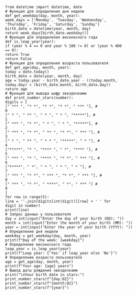     from datetime import datetime, date
    # Функция для определения дня недели
    def get_weekday(day, month, year):
    week_days = ['Monday', 'Tuesday', 'Wednesday',
    'Thursday', 'Friday', 'Saturday', 'Sunday']
    birth_date = datetime(year, month, day)
    return week_days[birth_date.weekday()]
    # Функция для определения високосного года
    def is_leap_year(year):
    if (year % 4 == 0 and year % 100 != 0) or (year % 400
    == 0):
    return True
    return False
    # Функция для определения возраста пользователя
    def get_age(day, month, year):
    today = date.today()
    birth_date = date(year, month, day)
    age = today.year - birth_date.year - ((today.month,
    today.day) < (birth_date.month, birth_date.day))
    return age
    # Функция для вывода цифр звездочками
    def print_number_stars(number):
    digits = [
    [" *** ", "* *", "* *", "* *", " *** "], #
    0
    [" * ", " ** ", " * ", " * ", "*****"], #
    1
    [" *** ", "* *", " * ", " * ", "*****"], #
    2
    [" *** ", "* *", " ** ", "* *", " *** "], #
    3
    [" * ", " ** ", " * * ", "*****", " * "], #
    4
    ["*****", "* ", "**** ", " *", "**** "], #
    5
    [" *** ", "* ", "**** ", "* *", " *** "], #
    6
    ["*****", " *", " * ", " * ", " * "], #
    7
    [" *** ", "* *", " *** ", "* *", " *** "], #
    8
    [" *** ", "* *", " ****", " *", " *** "] #
    9
    ]
    for row in range(5):
    line = ''.join(digits[int(digit)][row] + ' ' for
    digit in number)
    print(line)
    # Запрос данных у пользователя
    day = int(input("Enter the day of your birth (DD): "))
    month = int(input("Enter the month of your birth (MM): "))
    year = int(input("Enter the year of your birth (YYYY): "))
    # Определение дня недели
    weekday = get_weekday(day, month, year)
    print(f"Day of the week: {weekday}")
    # Определение високосного года
    leap_year = is_leap_year(year)
    print(f"Leap year: {'Yes' if leap_year else 'No'}")
    # Определение возраста пользователя
    age = get_age(day, month, year)
    print(f"Your age: {age} years")
    # Вывод даты рождения звездочками
    print("\nYour birth date in stars:")
    print_number_stars(f"{day:02}")
    print_number_stars(f"{month:02}")
    print_number_stars(f"{year}")
